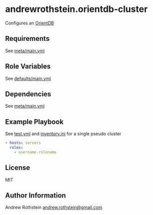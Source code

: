 andrewrothstein.orientdb-cluster
=========

Configures an [OrientDB](http://orientdb.com/)

Requirements
------------

See [meta/main.yml](meta/main.yml)

Role Variables
--------------

See [defaults/main.yml](defaults/main.yml)

Dependencies
------------

See [meta/main.yml](meta/main.yml)

Example Playbook
----------------

See [test.yml](test.yml) and [inventory.ini](inventory.ini) for a single pseudo cluster

```yml
- hosts: servers
  roles:
    - username.rolename
```

License
-------

MIT

Author Information
------------------

Andrew Rothstein andrew.rothstein@gmail.com
